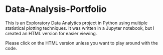 # Data-Analysis-Portfolio
This is an Exploratory Data Analytics project in Python using multiple statistical plotting techniques.
It was written in a Jupyter notebook, but I created an HTML version for easier viewing.

Please click on the HTML version unless you want to play around with the code.
